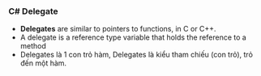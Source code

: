 ### C# Delegate

* **Delegates** are similar to pointers to functions, in C or C++.
* A delegate is a reference type variable that holds the reference to a method
* Delegates là 1 con trỏ hàm, Delegates là kiểu tham chiếu (con trỏ), trỏ đến một hàm.
